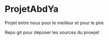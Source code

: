 # ProjetAbdYa
Projet entre nous pour le meilleur et pour le pire

Repo git pour déposer les sources du prowjet
